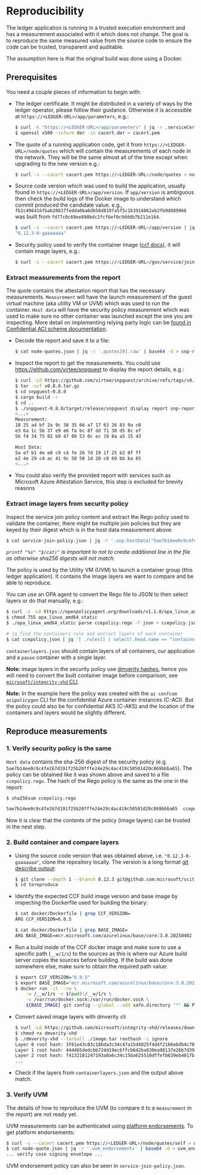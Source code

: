 # Reproducibility

The ledger application is running in a trusted execution environment and has a measurement associated with it which does not change. The goal is to reproduce the same measured value from the source code to ensure the code can be trusted, transparent and auditable.

The assumption here is that the original build was done using a Docker.

## Prerequisites

You need a couple pieces of information to begin with:

- The ledger certificate. It might be distributed in a variety of ways by the ledger operator, please follow their guidance. Otherwise it is accessible at `https://<LEDGER-URL>/app/parameters`, e.g.:

    ```sh
    $ curl -k "https://<LEDGER-URL>/app/parameters" | jq -r .serviceCertificate | base64 -d > cacert.der
    $ openssl x509 -inform der -in cacert.der > cacert.pem
    ```

- The quote of a running application code, get it from `https://<LEDGER-URL>/node/quotes` which will contain the measurements of each node in the network. They will be the same almost all of the time except when upgrading to the new version e.g.:

    ```sh
    $ curl -s --cacert cacert.pem https://<LEDGER-URL>/node/quotes > node-quotes.json
    ```

- Source code version which was used to build the application, usually found in `https://<LEDGER-URL>/app/version`. If `app/version` is ambiguous then check the build logs of the Docker image to understand which commit produced the candidate value. e.g., `fb2c496416fbab20837fedda0ba6db58d819fa5f5c1b3916062eb2fb9d889966` was built from `fd77c0c69ee890bdc2fcf6ef0c9dddb7b211e164`.

    ```sh
    $ curl -s --cacert cacert.pem https://<LEDGER-URL>/app/version | jq ".version"
    "0.12.3-0-gaaaaaaa"
    ```

- Security policy used to verify the container image ([ccf docs](https://microsoft.github.io/CCF/main/governance/gov_api_schemas/2024-07-01.html#get--gov-service-join-policy)), it will contain image layers, e.g.:

    ```sh
    $ curl -s --cacert cacert.pem https://<LEDGER-URL>/gov/service/join-policy?api-version=2024-07-01 > service-join-policy.json
    ```

### Extract measurements from the report

The quote contains the attestation report that has the necessary measurements. `Measurement` will have the launch measurement of the guest virtual machine (aka utility VM or UVM) which was used to run the container. `Host data` will have the security policy measurement which was used to make sure no other container was launched except the one you are inspecting. More detail on implementing relying party logic can be [found in Confidential ACI scheme documentation](https://github.com/microsoft/confidential-aci-examples/blob/main/docs/Confidential_ACI_SCHEME.md#reference-info-base64).

- Decode the report and save it to a file:

    ```sh
    $ cat node-quotes.json | jq -r '.quotes[0].raw' | base64 -d > snp-report.bin
    ```

- Inspect the report to get the measurements. You could use https://github.com/virtee/snpguest to display the report details, e.g.:

    ```sh
    $ curl -LO https://github.com/virtee/snpguest/archive/refs/tags/v0.8.0.tar.gz
    $ tar -xvf v0.8.0.tar.gz
    $ cd snpguest-0.8.0
    $ cargo build -r
    $ cd ..
    $ ./snpguest-0.8.0/target/release/snpguest display report snp-report.bin
    <...>
    Measurement:
    18 25 a4 bf 2a 9c 38 35 66 a7 17 63 26 83 9a c0
    e3 6a 1c 5b 37 e9 e6 fa bc 8f dd 71 30 d5 8c ef
    56 f4 34 75 02 b9 47 89 53 0c ec 19 8a a5 15 43

    Host Data:
    5a e7 b1 4e e0 c9 c4 fe 26 7d 19 1f 25 b2 0f ff
    e2 4e 29 c4 ac 41 9c 50 50 1d 20 c8 69 bb ba 65
    <...>
    ```

- You could also verify the provided report with services such as Microsoft Azure Attestation Service, this step is excluded for brevity reasons

### Extract image layers from security policy

Inspect the service join policy content and extract the Rego policy used to validate the container, there might be multiple join policies but they are keyed by their digest which is in the host data measurement above:

```sh
$ cat service-join-policy.json | jq -r '.snp.hostData["5ae7b14ee0c9c4fe267d191f25b20fffe24e29c4ac419c50501d20c869bbba65"]' | printf "%s" "$(cat)" > ccepolicy.rego
```

_`printf "%s" "$(cat)"` is important to not to create additional line in the file as otherwise sha256 digests will not match._

The policy is used by the Utility VM (UVM) to launch a container group (this ledger application). It contains the image layers we want to compare and be able to reproduce.

You can use an OPA agent to convert the Rego file to JSON to then select layers or do that manually, e.g.:

```sh
$ curl -s -LO https://openpolicyagent.org/downloads/v1.1.0/opa_linux_amd64_static
$ chmod 755 opa_linux_amd64_static
$ ./opa_linux_amd64_static parse ccepolicy.rego -f json > ccepolicy.json

# jq find the containers rule and extract layers of each container
$ cat ccepolicy.json | jq '[ .rules[] | select(.head.name == "containers") | .head.value.value[].value[] | select(.[].value == "layers") | .[1].value | map(.value) ]' > containerlayers.json
```

`containerlayers.json` should contain layers of all containers, our application and a `pause` container with a single layer.

**Note:** image layers in the security policy use [dmverity hashes](https://www.kernel.org/doc/html/latest/admin-guide/device-mapper/verity.html), hence you will need to convert the built container image before comparison, see [`microsoft/integrity-vhd` CLI](https://github.com/microsoft/integrity-vhd/tree/main/cmd/dmverity-vhd).

**Note:** In the example here the policy was created with the `az confcom acipolicygen` CLI for the confidential Azure container instances (C-ACI). But the policy could also be for confidential AKS (C-AKS) and the location of the containers and layers would be slightly different.

## Reproduce measurements

### 1. Verify security policy is the same

`Host data` contains the sha-256 digest of the security policy (e.g. `5ae7b14ee0c9c4fe267d191f25b20fffe24e29c4ac419c50501d20c869bbba65`). The policy can be obtained like it was shown above and saved to a file `ccepolicy.rego`. The hash of the Rego policy is the same as the one in the report:

```sh
$ sha256sum ccepolicy.rego

5ae7b14ee0c9c4fe267d191f25b20fffe24e29c4ac419c50501d20c869bbba65  ccepolicy.rego
```

Now it is clear that the contents of the policy (image layers) can be trusted in the next step.

### 2. Build container and compare layers

- Using the source code version that was obtained above, i.e. `"0.12.3-0-gaaaaaaa"`, clone the repository locally. The version is a long format [git describe output](https://git-scm.com/docs/git-describe):

    ```sh
    $ git clone --depth 1 --branch 0.12.3 git@github.com:microsoft/scitt-ccf-ledger.git toreproduce
    $ cd toreproduce
    ```
- Identify the expected CCF build image version and base image by inspecting the Dockerfile used for building the binary:

    ```sh
    $ cat docker/Dockerfile | grep CCF_VERSION=
    ARG CCF_VERSION=6.0.5

    $ cat docker/Dockerfile | grep BASE_IMAGE=
    ARG BASE_IMAGE=mcr.microsoft.com/azurelinux/base/core:3.0.20250402
    ```
- Run a build inside of the CCF docker image and make sure to use a specific path (`__w/1/s`) to the sources as this is where our Azure build server copies the sources before building. If the build was done somewhere else, make sure to obtain the required path value:

    ```sh
    $ export CCF_VERSION="6.0.5"
    $ export BASE_IMAGE="mcr.microsoft.com/azurelinux/base/core:3.0.20250402"
    $ docker run -it --rm \
        -w /__w/1/s -v $(pwd):/__w/1/s \
        -v /var/run/docker.sock:/var/run/docker.sock \
        ${BASE_IMAGE} git config --global --add safe.directory "*" && PLATFORM=snp SAVE_IMAGE_PATH=image.tar ./docker/build.sh
    ```
- Convert saved image layers with dmverity cli

    ```sh
    $ curl -LO https://github.com/microsoft/integrity-vhd/releases/download/v1.4/dmverity-vhd
    $ chmod +x dmverity-vhd
    $ ./dmverity-vhd --tarball ./image.tar roothash -i ignore
    Layer 0 root hash: 3f61e43c03c18bda3c34c47a15d4025f4d4f2166e6db4c70218c39e8da8ef8da
    Layer 1 root hash: 444465dedcbb724d19ec6ffcb642ba830ea98137e26b7d39eb7fd65b1b9a5223
    Layer 2 root hash: f4132181247193a0a6c34c15ba625518dffefb639eb4017bb32450e0c6951094
    ...
    ```
- Check if the layers from `containerlayers.json` and the output above match.

### 3. Verify UVM

The details of how to reproduce the UVM (to compare it to a `measurement` in the report) are not ready yet.

UVM measurements can be authenticated using [platform endorsements](https://github.com/microsoft/confidential-aci-examples/blob/main/docs/Confidential_ACI_SCHEME.md#reference-info-base64). To get platform endorsements:

```sh
$ curl -s --cacert cacert.pem https://<LEDGER-URL>/node/quotes/self > node-quote.json
$ cat node-quote.json | jq -r '.uvm_endorsements' | base64 -d > uvm_endorsements.cose
... verify cose signing envelope ...
```

UVM endorsement policy can also be seen in `service-join-policy.json`.
